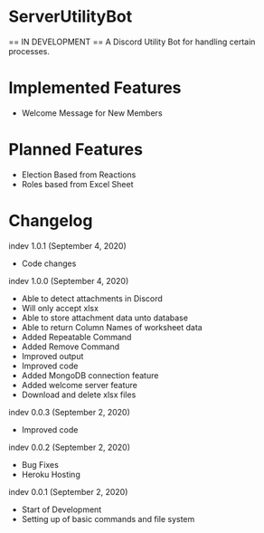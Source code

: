 # ServerUtilityBot
== IN DEVELOPMENT ==
A Discord Utility Bot for handling certain processes. 

# Implemented Features
- Welcome Message for New Members

# Planned Features
- Election Based from Reactions
- Roles based from Excel Sheet

# Changelog
indev 1.0.1 (September 4, 2020)
- Code changes

indev 1.0.0 (September 4, 2020)
- Able to detect attachments in Discord
- Will only accept xlsx
- Able to store attachment data unto database
- Able to return Column Names of worksheet data
- Added Repeatable Command
- Added Remove Command
- Improved output
- Improved code
- Added MongoDB connection feature
- Added welcome server feature
- Download and delete xlsx files

indev 0.0.3 (September 2, 2020)
- Improved code

indev 0.0.2 (September 2, 2020)
- Bug Fixes
- Heroku Hosting

indev 0.0.1 (September 2, 2020)
- Start of Development
- Setting up of basic commands and file system